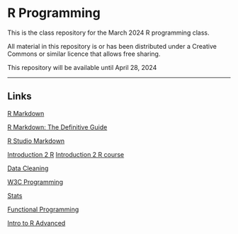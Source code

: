 # R Programming

This is the class repository for the March 2024 R programming class.

All material in this repository is or has been distributed under a Creative Commons or similar licence that allows free sharing.

This repository will be available until April 28, 2024

---

## Links

[R Markdown](http://rmarkdown.rstudio.com)

[R Markdown: The Definitive Guide](https://bookdown.org/yihui/rmarkdown/)

[R Studio Markdown](https://rmarkdown.rstudio.com/index.html)

[Introduction 2 R](https://intro2r.com/) 
[Introduction 2 R course](https://alexd106.github.io/intro2R/)

[Data Cleaning](https://statisticsglobe.com/data-cleaning-r)

[W3C Programming](https://www.w3schools.com/r/default.asp)

[Stats](https://r-statistics.co/)

[Functional Programming](https://adv-r.hadley.nz/fp.html)

[Intro to R Advanced](https://cran.r-project.org/doc/manuals/r-release/R-intro.html)

